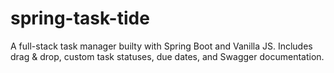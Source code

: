 # spring-task-tide
A full-stack task manager builty with Spring Boot and Vanilla JS.  Includes drag &amp; drop, custom task statuses, due dates, and Swagger documentation.
